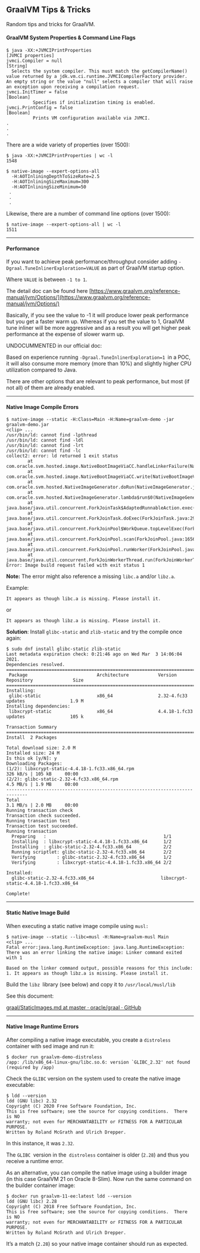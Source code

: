 ## GraalVM Tips & Tricks


Random tips and tricks for GraalVM.

#### GraalVM System Properties & Command Line Flags


```
$ java -XX:+JVMCIPrintProperties
[JVMCI properties]
jvmci.Compiler = null                                               [String]
  Selects the system compiler. This must match the getCompilerName() value returned by a jdk.vm.ci.runtime.JVMCICompilerFactory provider. An empty string or the value "null" selects a compiler that will raise an exception upon receiving a compilation request.
jvmci.InitTimer = false                                             [Boolean]
          Specifies if initialization timing is enabled.
jvmci.PrintConfig = false                                           [Boolean]
          Prints VM configuration available via JVMCI.
.
.
.
```
There are a wide variety of properties (over 1500):

```
$ java -XX:+JVMCIPrintProperties | wc -l
1548
```

```
$ native-image --expert-options-all
  -H:AOTInliningDepthToSizeRate=2.5
  -H:AOTInliningSizeMaximum=300
  -H:AOTInliningSizeMinimum=50
 .
 .
 .
```
Likewise, there are a number of command line options (over 1500):

```
$ native-image --expert-options-all | wc -l
1511
```

---

#### Performance

If you want to achieve peak performance/throughput consider adding `-Dgraal.TuneInlinerExploration=VALUE`  as part of GraalVM startup option.

Where `VALUE` is between `-1 to 1`.

The detail doc can be found here [https://www.graalvm.org/reference-manual/jvm/Options/](https://www.graalvm.org/reference-manual/jvm/Options/)

Basically, if you see the value to -1 it will produce lower peak performance but you get a faster warm up. Whereas if you set the value to 1, GraalVM tune inliner will be more aggressive and as a result you will get higher peak performance at the expense of slower warm up.

UNDOCUMMENTED in our official doc:

Based on experience running `-Dgraal.TuneInlinerExploration=1 `in a POC, it will also consume more memory (more than 10%) and slightly higher CPU utilization compared to Java.

There are other options that are relevant to peak performance, but most (if not all) of them are already enabled.


---



#### Native Image Compile Errors


```
$ native-image --static -H:Class=Main -H:Name=graalvm-demo -jar graalvm-demo.jar
<clip> ...
/usr/bin/ld: cannot find -lpthread
/usr/bin/ld: cannot find -ldl
/usr/bin/ld: cannot find -lrt
/usr/bin/ld: cannot find -lc
collect2: error: ld returned 1 exit status
        at com.oracle.svm.hosted.image.NativeBootImageViaCC.handleLinkerFailure(NativeBootImageViaCC.java:474)
        at com.oracle.svm.hosted.image.NativeBootImageViaCC.write(NativeBootImageViaCC.java:441)
        at com.oracle.svm.hosted.NativeImageGenerator.doRun(NativeImageGenerator.java:685)
        at com.oracle.svm.hosted.NativeImageGenerator.lambda$run$0(NativeImageGenerator.java:476)
        at java.base/java.util.concurrent.ForkJoinTask$AdaptedRunnableAction.exec(ForkJoinTask.java:1407)
        at java.base/java.util.concurrent.ForkJoinTask.doExec(ForkJoinTask.java:290)
        at java.base/java.util.concurrent.ForkJoinPool$WorkQueue.topLevelExec(ForkJoinPool.java:1020)
        at java.base/java.util.concurrent.ForkJoinPool.scan(ForkJoinPool.java:1656)
        at java.base/java.util.concurrent.ForkJoinPool.runWorker(ForkJoinPool.java:1594)
        at java.base/java.util.concurrent.ForkJoinWorkerThread.run(ForkJoinWorkerThread.java:183)
Error: Image build request failed with exit status 1
```

**Note:** The error might also reference a missing `libc.a` and/or `libz.a`.

Example:

```
It appears as though libc.a is missing. Please install it.
```
or

```
It appears as though libz.a is missing. Please install it.
```

**Solution**: Install `glibc-static` and `zlib-static` and try the compile once again:


```
$ sudo dnf install glibc-static zlib-static
Last metadata expiration check: 0:21:46 ago on Wed Mar  3 14:06:04 2021.
Dependencies resolved.
==============================================================================
 Package                          Architecture           Version                          Repository               Size
==============================================================================
Installing:
 glibc-static                     x86_64                 2.32-4.fc33                      updates                 1.9 M
Installing dependencies:
 libxcrypt-static                 x86_64                 4.4.18-1.fc33                    updates                 105 k

Transaction Summary
==============================================================================
Install  2 Packages

Total download size: 2.0 M
Installed size: 24 M
Is this ok [y/N]: y
Downloading Packages:
(1/2): libxcrypt-static-4.4.18-1.fc33.x86_64.rpm                                        326 kB/s | 105 kB     00:00
(2/2): glibc-static-2.32-4.fc33.x86_64.rpm                                              4.5 MB/s | 1.9 MB     00:00
------------------------------------------------------------------------------
Total                                                                                   3.1 MB/s | 2.0 MB     00:00
Running transaction check
Transaction check succeeded.
Running transaction test
Transaction test succeeded.
Running transaction
  Preparing   :                                            1/1
  Installing  : libxcrypt-static-4.4.18-1.fc33.x86_64      1/2
  Installing  : glibc-static-2.32-4.fc33.x86_64            2/2
  Running scriptlet: glibc-static-2.32-4.fc33.x86_64       2/2
  Verifying        : glibc-static-2.32-4.fc33.x86_64       1/2
  Verifying        : libxcrypt-static-4.4.18-1.fc33.x86_64 2/2

Installed:
  glibc-static-2.32-4.fc33.x86_64                         libxcrypt-static-4.4.18-1.fc33.x86_64

Complete!
```

---

#### Static Native Image Build

When executing a static native image compile using `musl:`


```
$ native-image --static --libc=musl -H:Name=graalvm-musl Main
<clip> ...
Fatal error:java.lang.RuntimeException: java.lang.RuntimeException: There was an error linking the native image: Linker command exited with 1

Based on the linker command output, possible reasons for this include:
1. It appears as though libz.a is missing. Please install it.
```


Build the `libz `library (see below) and copy it to `/usr/local/musl/lib`

See this document:

[graal/StaticImages.md at master · oracle/graal · GitHub](https://github.com/oracle/graal/blob/master/substratevm/StaticImages.md)


---

#### Native Image Runtime Errors

After compiling a native image executable, you create a `distroless `container with sed image and run it:

```
$ docker run graalvm-demo-distroless
/app: /lib/x86_64-linux-gnu/libc.so.6: version `GLIBC_2.32' not found (required by /app)
```

Check the `GLIBC` version on the system used to create the native image executable:

```
$ ldd --version
ldd (GNU libc) 2.32
Copyright (C) 2020 Free Software Foundation, Inc.
This is free software; see the source for copying conditions.  There is NO
warranty; not even for MERCHANTABILITY or FITNESS FOR A PARTICULAR PURPOSE.
Written by Roland McGrath and Ulrich Drepper.
```

In this instance, it was `2.32`.

The `GLIBC `version in the` distroless` container is older (`2.28`) and thus you receive a runtime error.

As an alternative, you can compile the native image using a builder image (in this case GraalVM 21 on Oracle 8-Slim).  Now run the same command on the builder container image:

```
$ docker run graalvm-11-ee:latest ldd --version
ldd (GNU libc) 2.28
Copyright (C) 2018 Free Software Foundation, Inc.
This is free software; see the source for copying conditions.  There is NO
warranty; not even for MERCHANTABILITY or FITNESS FOR A PARTICULAR PURPOSE.
Written by Roland McGrath and Ulrich Drepper.
```

It’s a match (`2.28`) so your native image container should run as expected.